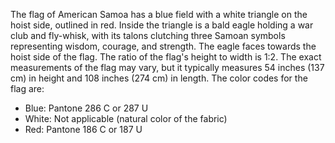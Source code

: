 The flag of American Samoa has a blue field with a white triangle on the hoist side, outlined in red. Inside the triangle is a bald eagle holding a war club and fly-whisk, with its talons clutching three Samoan symbols representing wisdom, courage, and strength. The eagle faces towards the hoist side of the flag. The ratio of the flag's height to width is 1:2. The exact measurements of the flag may vary, but it typically measures 54 inches (137 cm) in height and 108 inches (274 cm) in length. The color codes for the flag are:
- Blue: Pantone 286 C or 287 U
- White: Not applicable (natural color of the fabric)
- Red: Pantone 186 C or 187 U